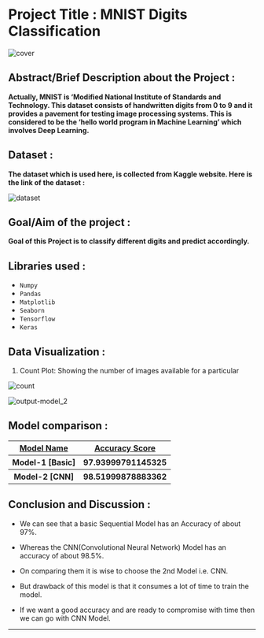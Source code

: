# Project Title : MNIST Digits Classification

![cover](https://user-images.githubusercontent.com/81156510/152101683-c3ea8780-bc25-4436-be6c-983403cc1c86.png)


## Abstract/Brief Description about the Project :
**Actually, MNIST is ‘Modified National Institute of Standards and Technology. This dataset consists of handwritten digits from 0 to 9 and it provides a pavement for testing image processing systems. This is considered to be the ‘hello world program in Machine Learning’ which involves Deep Learning.**

## Dataset : 
**The dataset which is used here, is collected from Kaggle website. Here is the link of the dataset :** <br>

![dataset](https://user-images.githubusercontent.com/81156510/152101868-751b19d4-af4f-44a0-9881-e0f663af2611.png)

## Goal/Aim of the project : 
**Goal of this Project is to classify different digits and predict accordingly.**

## Libraries used : 
- ```Numpy```
- ```Pandas```
- ```Matplotlib```
- ```Seaborn```
- ```Tensorflow```
- ```Keras```

## Data Visualization :
1. Count Plot: Showing the number of images available for a particular 

![count](https://user-images.githubusercontent.com/81156510/152101762-6e05b5cc-3aa6-4e35-aa6e-d08ffee3c9e0.png)

![output-model_2](https://user-images.githubusercontent.com/81156510/152101859-f5314e2d-8720-4183-ab78-685979483cdd.png)

## Model comparison :
<table>
    <tr>
        <th><u>Model Name</u></th>
        <th><u>Accuracy Score</u></th>
    </tr>
    <tr>
        <th>Model-1 [Basic]</th>
        <th> 97.93999791145325 </th>
    </tr>
    <tr>
        <th>Model-2 [CNN]</th>
        <th> 98.51999878883362 </th>
    </tr>
</table>

## Conclusion and Discussion :
- We can see that a basic Sequential Model has an Accuracy of about 97%.

- Whereas the CNN(Convolutional Neural Network) Model has an accuracy of about 98.5%.

- On comparing them it is wise to choose the 2nd Model i.e. CNN.

- But drawback of this model is that it consumes a lot of time to train the model.

- If we want a good accuracy and are ready to compromise with time then we can go with CNN Model.

**********************************************************************
